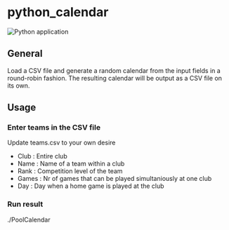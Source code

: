 # python_calendar

![Python application](https://github.com/EpoxyD/python_calendar/workflows/Python%20application/badge.svg)

## General

Load a CSV file and generate a random calendar from the input fields in a round-robin fashion.
The resulting calendar will be output as a CSV file on its own.

## Usage

### Enter teams in the CSV file

Update teams.csv to your own desire

- Club : Entire club
- Name : Name of a team within a club
- Rank : Competition level of the team
- Games : Nr of games that can be played simultaniously at one club
- Day : Day when a home game is played at the club

### Run result

./PoolCalendar

